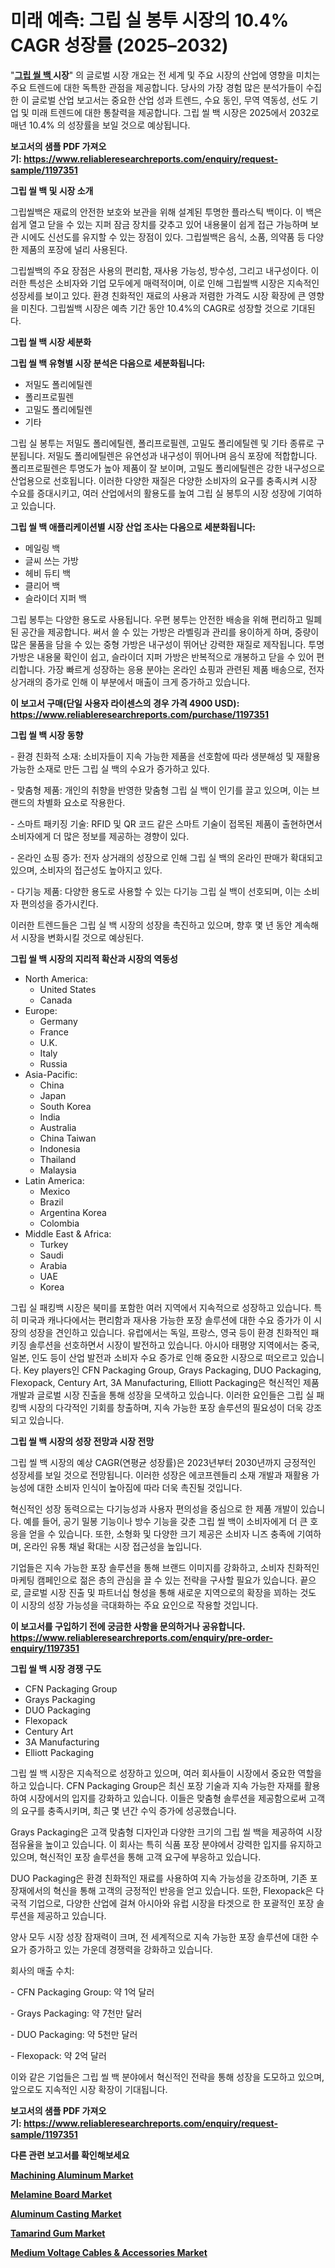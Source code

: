 <p><h1>미래 예측: 그립 실 봉투 시장의 10.4% CAGR 성장률 (2025–2032)</h1></p><p>"<strong><a href="https://www.reliableresearchreports.com/grip-seal-bags-r1197351?utm_campaign=105&utm_medium=7&utm_source=Github&utm_content=ia&utm_term=01022025&utm_id=grip-seal-bags">그립 씰 백&nbsp;</a></strong><strong>시장</strong>" 의 글로벌 시장 개요는 전 세계 및 주요 시장의 산업에 영향을 미치는 주요 트렌드에 대한 독특한 관점을 제공합니다. 당사의 가장 경험 많은 분석가들이 수집한 이 글로벌 산업 보고서는 중요한 산업 성과 트렌드, 수요 동인, 무역 역동성, 선도 기업 및 미래 트렌드에 대한 통찰력을 제공합니다. 그립 씰 백 시장은 2025에서 2032로 매년 10.4% 의 성장률을 보일 것으로 예상됩니다.&nbsp;</p>
<p><strong>보고서의 샘플 PDF 가져오기:&nbsp;<a href="https://www.reliableresearchreports.com/enquiry/request-sample/1197351?utm_campaign=105&utm_medium=7&utm_source=Github&utm_content=ia&utm_term=01022025&utm_id=grip-seal-bags">https://www.reliableresearchreports.com/enquiry/request-sample/1197351</a></strong></p>
<p><strong>그립 씰 백 및 시장 소개</strong></p>
<p><p>그립씰백은 재료의 안전한 보호와 보관을 위해 설계된 투명한 플라스틱 백이다. 이 백은 쉽게 열고 닫을 수 있는 지퍼 잠금 장치를 갖추고 있어 내용물이 쉽게 접근 가능하며 보관 시에도 신선도를 유지할 수 있는 장점이 있다. 그립씰백은 음식, 소품, 의약품 등 다양한 제품의 포장에 널리 사용된다.</p><p>그립씰백의 주요 장점은 사용의 편리함, 재사용 가능성, 방수성, 그리고 내구성이다. 이러한 특성은 소비자와 기업 모두에게 매력적이며, 이로 인해 그립씰백 시장은 지속적인 성장세를 보이고 있다. 환경 친화적인 재료의 사용과 저렴한 가격도 시장 확장에 큰 영향을 미친다. 그립씰백 시장은 예측 기간 동안 10.4%의 CAGR로 성장할 것으로 기대된다.</p></p>
<p><strong>그립 씰 백 시장 세분화</strong></p>
<p><strong>그립 씰 백 유형별 시장 분석은 다음으로 세분화됩니다:</strong></p>
<p><ul><li>저밀도 폴리에틸렌</li><li>폴리프로필렌</li><li>고밀도 폴리에틸렌</li><li>기타</li></ul></p>
<p><p>그립 실 봉투는 저밀도 폴리에틸렌, 폴리프로필렌, 고밀도 폴리에틸렌 및 기타 종류로 구분됩니다. 저밀도 폴리에틸렌은 유연성과 내구성이 뛰어나며 음식 포장에 적합합니다. 폴리프로필렌은 투명도가 높아 제품이 잘 보이며, 고밀도 폴리에틸렌은 강한 내구성으로 산업용으로 선호됩니다. 이러한 다양한 재질은 다양한 소비자의 요구를 충족시켜 시장 수요를 증대시키고, 여러 산업에서의 활용도를 높여 그립 실 봉투의 시장 성장에 기여하고 있습니다.</p></p>
<p><strong>그립 씰 백 애플리케이션별 시장 산업 조사는 다음으로 세분화됩니다:</strong></p>
<p><ul><li>메일링 백</li><li>글씨 쓰는 가방</li><li>헤비 듀티 백</li><li>클리어 백</li><li>슬라이더 지퍼 백</li></ul></p>
<p><p>그립 봉투는 다양한 용도로 사용됩니다. 우편 봉투는 안전한 배송을 위해 편리하고 밀폐된 공간을 제공합니다. 써서 쓸 수 있는 가방은 라벨링과 관리를 용이하게 하며, 중량이 많은 물품을 담을 수 있는 중형 가방은 내구성이 뛰어난 강력한 재질로 제작됩니다. 투명 가방은 내용물 확인이 쉽고, 슬라이더 지퍼 가방은 반복적으로 개봉하고 닫을 수 있어 편리합니다. 가장 빠르게 성장하는 응용 분야는 온라인 쇼핑과 관련된 제품 배송으로, 전자상거래의 증가로 인해 이 부분에서 매출이 크게 증가하고 있습니다.</p></p>
<p><strong>이 보고서 구매(단일 사용자 라이센스의 경우 가격 4900 USD): <a href="https://www.reliableresearchreports.com/purchase/1197351?utm_campaign=105&utm_medium=7&utm_source=Github&utm_content=ia&utm_term=01022025&utm_id=grip-seal-bags">https://www.reliableresearchreports.com/purchase/1197351</a></strong></p>
<p><strong>그립 씰 백 시장 동향</strong></p>
<p><p>- 환경 친화적 소재: 소비자들이 지속 가능한 제품을 선호함에 따라 생분해성 및 재활용 가능한 소재로 만든 그립 실 백의 수요가 증가하고 있다.  </p><p>- 맞춤형 제품: 개인의 취향을 반영한 맞춤형 그립 실 백이 인기를 끌고 있으며, 이는 브랜드의 차별화 요소로 작용한다.  </p><p>- 스마트 패키징 기술: RFID 및 QR 코드 같은 스마트 기술이 접목된 제품이 출현하면서 소비자에게 더 많은 정보를 제공하는 경향이 있다.  </p><p>- 온라인 쇼핑 증가: 전자 상거래의 성장으로 인해 그립 실 백의 온라인 판매가 확대되고 있으며, 소비자의 접근성도 높아지고 있다.  </p><p>- 다기능 제품: 다양한 용도로 사용할 수 있는 다기능 그립 실 백이 선호되며, 이는 소비자 편의성을 증가시킨다.  </p><p>이러한 트렌드들은 그립 실 백 시장의 성장을 촉진하고 있으며, 향후 몇 년 동안 계속해서 시장을 변화시킬 것으로 예상된다.</p></p>
<p><strong>그립 씰 백 시장의 지리적 확산과 시장의 역동성</strong></p>
<p><ul>
    <li>
        North America:
        <ul>
            <li>United States</li>
            <li>Canada</li>
        </ul>
    </li>
    <li>
        Europe:
        <ul>
            <li>Germany</li>
            <li>France</li>
            <li>U.K.</li>
            <li>Italy</li>
            <li>Russia</li>
        </ul>
    </li>
    <li>
        Asia-Pacific:
        <ul>
            <li>China</li>
            <li>Japan</li>
            <li>South Korea</li>
            <li>India</li>
            <li>Australia</li>
            <li>China Taiwan</li>
            <li>Indonesia</li>
            <li>Thailand</li>
            <li>Malaysia</li>
        </ul>
    </li>
    <li>
        Latin America:
        <ul>
            <li>Mexico</li>
            <li>Brazil</li>
            <li>Argentina Korea</li>
            <li>Colombia</li>
        </ul>
    </li>
    <li>
        Middle East & Africa:
        <ul>
            <li>Turkey</li>
            <li>Saudi</li>
            <li>Arabia</li>
            <li>UAE</li>
            <li>Korea</li>
        </ul>
    </li>
    </ul></p>
<p><p>그립 실 패킹백 시장은 북미를 포함한 여러 지역에서 지속적으로 성장하고 있습니다. 특히 미국과 캐나다에서는 편리함과 재사용 가능한 포장 솔루션에 대한 수요 증가가 이 시장의 성장을 견인하고 있습니다. 유럽에서는 독일, 프랑스, 영국 등이 환경 친화적인 패키징 솔루션을 선호하면서 시장이 발전하고 있습니다. 아시아 태평양 지역에서는 중국, 일본, 인도 등이 산업 발전과 소비자 수요 증가로 인해 중요한 시장으로 떠오르고 있습니다. Key players인 CFN Packaging Group, Grays Packaging, DUO Packaging, Flexopack, Century Art, 3A Manufacturing, Elliott Packaging은 혁신적인 제품 개발과 글로벌 시장 진출을 통해 성장을 모색하고 있습니다. 이러한 요인들은 그립 실 패킹백 시장의 다각적인 기회를 창출하며, 지속 가능한 포장 솔루션의 필요성이 더욱 강조되고 있습니다.</p></p>
<p><strong>그립 씰 백 시장의 성장 전망과 시장 전망</strong></p>
<p><p>그립 씰 백 시장의 예상 CAGR(연평균 성장률)은 2023년부터 2030년까지 긍정적인 성장세를 보일 것으로 전망됩니다. 이러한 성장은 에코프렌들리 소재 개발과 재활용 가능성에 대한 소비자 인식이 높아짐에 따라 더욱 촉진될 것입니다. </p><p>혁신적인 성장 동력으로는 다기능성과 사용자 편의성을 중심으로 한 제품 개발이 있습니다. 예를 들어, 공기 밀봉 기능이나 방수 기능을 갖춘 그립 씰 백이 소비자에게 더 큰 호응을 얻을 수 있습니다. 또한, 소형화 및 다양한 크기 제공은 소비자 니즈 충족에 기여하며, 온라인 유통 채널 확대는 시장 접근성을 높입니다.</p><p>기업들은 지속 가능한 포장 솔루션을 통해 브랜드 이미지를 강화하고, 소비자 친화적인 마케팅 캠페인으로 젊은 층의 관심을 끌 수 있는 전략을 구사할 필요가 있습니다. 끝으로, 글로벌 시장 진출 및 파트너십 형성을 통해 새로운 지역으로의 확장을 꾀하는 것도 이 시장의 성장 가능성을 극대화하는 주요 요인으로 작용할 것입니다.</p></p>
<p><strong>이 보고서를 구입하기 전에 궁금한 사항을 문의하거나 공유합니다. <a href="https://www.reliableresearchreports.com/enquiry/pre-order-enquiry/1197351?utm_campaign=105&utm_medium=7&utm_source=Github&utm_content=ia&utm_term=01022025&utm_id=grip-seal-bags">https://www.reliableresearchreports.com/enquiry/pre-order-enquiry/1197351</a></strong></p>
<p><strong>그립 씰 백 시장 경쟁 구도</strong></p>
<p><ul><li>CFN Packaging Group</li><li>Grays Packaging</li><li>DUO Packaging</li><li>Flexopack</li><li>Century Art</li><li>3A Manufacturing</li><li>Elliott Packaging</li></ul></p>
<p><p>그립 씰 백 시장은 지속적으로 성장하고 있으며, 여러 회사들이 시장에서 중요한 역할을 하고 있습니다. CFN Packaging Group은 최신 포장 기술과 지속 가능한 자재를 활용하여 시장에서의 입지를 강화하고 있습니다. 이들은 맞춤형 솔루션을 제공함으로써 고객의 요구를 충족시키며, 최근 몇 년간 수익 증가에 성공했습니다.</p><p>Grays Packaging은 고객 맞춤형 디자인과 다양한 크기의 그립 씰 백을 제공하여 시장 점유율을 높이고 있습니다. 이 회사는 특히 식품 포장 분야에서 강력한 입지를 유지하고 있으며, 혁신적인 포장 솔루션을 통해 고객 요구에 부응하고 있습니다.</p><p>DUO Packaging은 환경 친화적인 재료를 사용하여 지속 가능성을 강조하며, 기존 포장재에서의 혁신을 통해 고객의 긍정적인 반응을 얻고 있습니다. 또한, Flexopack은 다국적 기업으로, 다양한 산업에 걸쳐 아시아와 유럽 시장을 타겟으로 한 포괄적인 포장 솔루션을 제공하고 있습니다.</p><p>양사 모두 시장 성장 잠재력이 크며, 전 세계적으로 지속 가능한 포장 솔루션에 대한 수요가 증가하고 있는 가운데 경쟁력을 강화하고 있습니다.</p><p>회사의 매출 수치:</p><p>- CFN Packaging Group: 약 1억 달러</p><p>- Grays Packaging: 약 7천만 달러</p><p>- DUO Packaging: 약 5천만 달러</p><p>- Flexopack: 약 2억 달러</p><p>이와 같은 기업들은 그립 씰 백 분야에서 혁신적인 전략을 통해 성장을 도모하고 있으며, 앞으로도 지속적인 시장 확장이 기대됩니다.</p></p>
<p><strong>보고서의 샘플 PDF 가져오기:&nbsp;<a href="https://www.reliableresearchreports.com/enquiry/request-sample/1197351?utm_campaign=105&utm_medium=7&utm_source=Github&utm_content=ia&utm_term=01022025&utm_id=grip-seal-bags">https://www.reliableresearchreports.com/enquiry/request-sample/1197351</a></strong></p>
<p><strong></strong></p>
<p><strong></strong></p>
<p><strong></strong></p>
<p><strong></strong></p>
<p><strong>다른 관련 보고서를 확인해보세요</strong></p>
<p><strong><p><a href="https://github.com/hartsockdonnette82/Market-Research-Report-List-1/blob/main/machining-aluminum-market.md?utm_campaign=105&utm_medium=7&utm_source=Github&utm_content=ia&utm_term=01022025&utm_id=grip-seal-bags">Machining Aluminum Market</a></p><p><a href="https://github.com/akaalahk/Market-Research-Report-List-1/blob/main/melamine-board-market.md?utm_campaign=105&utm_medium=7&utm_source=Github&utm_content=ia&utm_term=01022025&utm_id=grip-seal-bags">Melamine Board Market</a></p><p><a href="https://github.com/birnbaumbulah0/Market-Research-Report-List-1/blob/main/aluminum-casting-market.md?utm_campaign=105&utm_medium=7&utm_source=Github&utm_content=ia&utm_term=01022025&utm_id=grip-seal-bags">Aluminum Casting Market</a></p><p><a href="https://github.com/risingtrista99259/Market-Research-Report-List-1/blob/main/tamarind-gum-market.md?utm_campaign=105&utm_medium=7&utm_source=Github&utm_content=ia&utm_term=01022025&utm_id=grip-seal-bags">Tamarind Gum Market</a></p><p><a href="https://github.com/biomochaben4/Market-Research-Report-List-1/blob/main/medium-voltage-cables-accessories-market.md?utm_campaign=105&utm_medium=7&utm_source=Github&utm_content=ia&utm_term=01022025&utm_id=grip-seal-bags">Medium Voltage Cables & Accessories Market</a></p></strong></p>
<p></p>